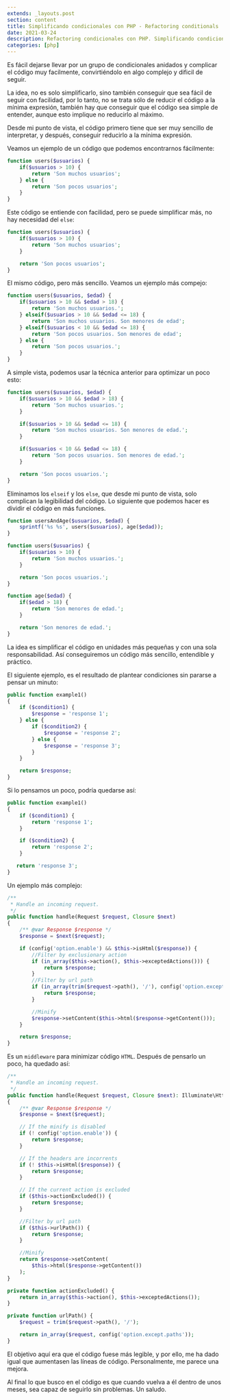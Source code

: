 ```yaml
---
extends: _layouts.post
section: content
title: Simplificando condicionales con PHP - Refactoring conditionals
date: 2021-03-24
description: Refactoring condicionales con PHP. Simplificando condicionales y bucles con PHP
categories: [php]
---
```


Es fácil dejarse llevar por un grupo de condicionales anidados y complicar el código muy facilmente, convirtiéndolo en algo complejo y dificil de seguir.

La idea, no es solo simplificarlo, sino también conseguir que sea fácil de seguir con facilidad, por lo tanto, no se trata sólo de reducir el código a la mínima expresión, también hay que conseguir que el código sea simple de entender, aunque esto implique no reducirlo al máximo.

Desde mi punto de vista, el código primero tiene que ser muy sencillo de interpretar, y después, conseguir reducirlo a la mínima expresión.

Veamos un ejemplo de un código que podemos encontrarnos fácilmente:

```php
function users($usuarios) {
    if($usuarios > 10) {
        return 'Son muchos usuarios';
    } else {
        return 'Son pocos usuarios';
    }
}
```

Este código se entiende con facilidad, pero se puede simplificar más, no hay necesidad del `else`:

```php
function users($usuarios) {
    if($usuarios > 10) {
        return 'Son muchos usuarios';
    } 

    return 'Son pocos usuarios';
}
```

El mismo código, pero más sencillo. Veamos un ejemplo más compejo:

```php
function users($usuarios, $edad) {
    if($usuarios > 10 && $edad > 18) {
        return 'Son muchos usuarios.';
    } elseif($usuarios > 10 && $edad <= 18) {
        return 'Son muchos usuarios. Son menores de edad';
    } elseif($usuarios < 10 && $edad <= 18) {
        return 'Son pocos usuarios. Son menores de edad';
    } else {
        return 'Son pocos usuarios.';
    }
}
```

A simple vista, podemos usar la técnica anterior para optimizar un poco esto:

```php
function users($usuarios, $edad) {
    if($usuarios > 10 && $edad > 18) {
        return 'Son muchos usuarios.';
    } 

    if($usuarios > 10 && $edad <= 18) {
        return 'Son muchos usuarios. Son menores de edad.';
    } 

    if($usuarios < 10 && $edad <= 18) {
        return 'Son pocos usuarios. Son menores de edad.';
    } 

    return 'Son pocos usuarios.';
}
```

Eliminamos los `elseif` y los `else`, que desde mi punto de vista, solo complican la legibilidad del código. Lo siguiente que podemos hacer es dividir el código en más funciones.

```php
function usersAndAge($usuarios, $edad) {
    sprintf('%s %s', users($usuarios), age($edad));
}

function users($usuarios) {
    if($usuarios > 10) {
        return 'Son muchos usuarios.';
    } 

    return 'Son pocos usuarios.';
}

function age($edad) {
    if($edad > 18) {
        return 'Son menores de edad.';
    } 

    return 'Son menores de edad.';
}
```

La idea es simplificar el código en unidades más pequeñas y con una sola responsabilidad. Así conseguiremos un código más sencillo, entendible y práctico. 

El siguiente ejemplo, es el resultado de plantear condiciones sin pararse a pensar un minuto:


```php
public function example1()  
{
    if ($condition1) {
        $response = 'response 1';
    } else {
        if ($condition2) {
            $response = 'response 2';
        } else {
            $response = 'response 3';
        }
    }

    return $response;
}
```

Si lo pensamos un poco, podría quedarse así:

```php
public function example1()  
{
    if ($condition1) {
        return 'response 1';
    } 

    if ($condition2) {
        return 'response 2';
    } 

   return 'response 3';
}
```

Un ejemplo más complejo:

```php
/**
 * Handle an incoming request.
 */
public function handle(Request $request, Closure $next)
{
    /** @var Response $response */
    $response = $next($request);

    if (config('option.enable') && $this->isHtml($response)) {
        //Filter by exclusionary action
        if (in_array($this->action(), $this->exceptedActions())) {
            return $response;
        }
        //Filter by url path
        if (in_array(trim($request->path(), '/'), config('option.except.paths'))) {
            return $response;
        }

        //Minify
        $response->setContent($this->html($response->getContent()));
    }

    return $response;
}
```

Es un `middleware` para minimizar código `HTML`. Después de pensarlo un poco, ha quedado así:


```php
/**
 * Handle an incoming request.
 */
public function handle(Request $request, Closure $next): Illuminate\Http\Request
{
    /** @var Response $response */
    $response = $next($request);

    // If the minify is disabled
    if (! config('option.enable')) {
        return $response;
    }

    // If the headers are incorrents
    if (! $this->isHtml($response)) {
        return $response;
    }

    // If the current action is excluded
    if ($this->actionExcluded()) {
        return $response;
    }

    //Filter by url path
    if ($this->urlPath()) {
        return $response;
    }

    //Minify
    return $response->setContent(
        $this->html($response->getContent())
    );
}

private function actionExcluded() {
    return in_array($this->action(), $this->exceptedActions());
}

private function urlPath() {
    $request = trim($request->path(), '/');

    return in_array($request, config('option.except.paths'));
}
```

El objetivo aquí era que el código fuese más legible, y por ello, me ha dado igual que aumentasen las líneas de código. Personalmente, me parece una mejora. 

Al final lo que busco en el código es que cuando vuelva a él dentro de unos meses, sea capaz de seguirlo sin problemas. Un saludo.

